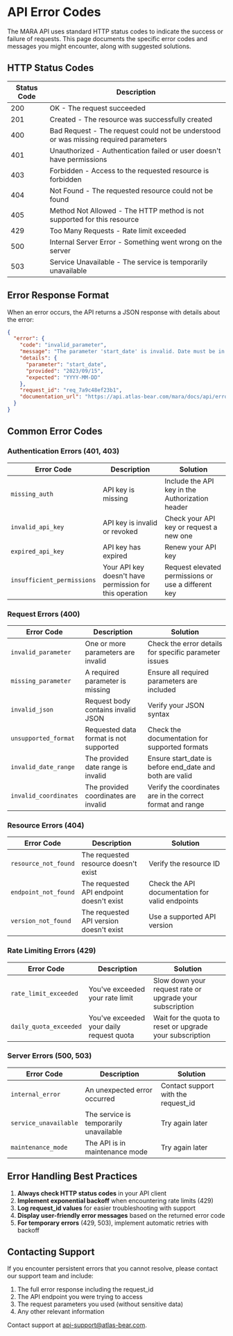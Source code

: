 # API Error Codes

The MARA API uses standard HTTP status codes to indicate the success or failure of requests. This page documents the specific error codes and messages you might encounter, along with suggested solutions.

## HTTP Status Codes

| Status Code | Description |
|-------------|-------------|
| 200 | OK - The request succeeded |
| 201 | Created - The resource was successfully created |
| 400 | Bad Request - The request could not be understood or was missing required parameters |
| 401 | Unauthorized - Authentication failed or user doesn't have permissions |
| 403 | Forbidden - Access to the requested resource is forbidden |
| 404 | Not Found - The requested resource could not be found |
| 405 | Method Not Allowed - The HTTP method is not supported for this resource |
| 429 | Too Many Requests - Rate limit exceeded |
| 500 | Internal Server Error - Something went wrong on the server |
| 503 | Service Unavailable - The service is temporarily unavailable |

## Error Response Format

When an error occurs, the API returns a JSON response with details about the error:

```json
{
  "error": {
    "code": "invalid_parameter",
    "message": "The parameter 'start_date' is invalid. Date must be in YYYY-MM-DD format.",
    "details": {
      "parameter": "start_date",
      "provided": "2023/09/15",
      "expected": "YYYY-MM-DD"
    },
    "request_id": "req_7a9c48ef23b1",
    "documentation_url": "https://api.atlas-bear.com/mara/docs/api/error-codes"
  }
}
```

## Common Error Codes

### Authentication Errors (401, 403)

| Error Code | Description | Solution |
|------------|-------------|----------|
| `missing_auth` | API key is missing | Include the API key in the Authorization header |
| `invalid_api_key` | API key is invalid or revoked | Check your API key or request a new one |
| `expired_api_key` | API key has expired | Renew your API key |
| `insufficient_permissions` | Your API key doesn't have permission for this operation | Request elevated permissions or use a different key |

### Request Errors (400)

| Error Code | Description | Solution |
|------------|-------------|----------|
| `invalid_parameter` | One or more parameters are invalid | Check the error details for specific parameter issues |
| `missing_parameter` | A required parameter is missing | Ensure all required parameters are included |
| `invalid_json` | Request body contains invalid JSON | Verify your JSON syntax |
| `unsupported_format` | Requested data format is not supported | Check the documentation for supported formats |
| `invalid_date_range` | The provided date range is invalid | Ensure start_date is before end_date and both are valid |
| `invalid_coordinates` | The provided coordinates are invalid | Verify the coordinates are in the correct format and range |

### Resource Errors (404)

| Error Code | Description | Solution |
|------------|-------------|----------|
| `resource_not_found` | The requested resource doesn't exist | Verify the resource ID |
| `endpoint_not_found` | The requested API endpoint doesn't exist | Check the API documentation for valid endpoints |
| `version_not_found` | The requested API version doesn't exist | Use a supported API version |

### Rate Limiting Errors (429)

| Error Code | Description | Solution |
|------------|-------------|----------|
| `rate_limit_exceeded` | You've exceeded your rate limit | Slow down your request rate or upgrade your subscription |
| `daily_quota_exceeded` | You've exceeded your daily request quota | Wait for the quota to reset or upgrade your subscription |

### Server Errors (500, 503)

| Error Code | Description | Solution |
|------------|-------------|----------|
| `internal_error` | An unexpected error occurred | Contact support with the request_id |
| `service_unavailable` | The service is temporarily unavailable | Try again later |
| `maintenance_mode` | The API is in maintenance mode | Try again later |

## Error Handling Best Practices

1. **Always check HTTP status codes** in your API client
2. **Implement exponential backoff** when encountering rate limits (429)
3. **Log request_id values** for easier troubleshooting with support
4. **Display user-friendly error messages** based on the returned error code
5. **For temporary errors** (429, 503), implement automatic retries with backoff

## Contacting Support

If you encounter persistent errors that you cannot resolve, please contact our support team and include:

1. The full error response including the request_id
2. The API endpoint you were trying to access
3. The request parameters you used (without sensitive data)
4. Any other relevant information

Contact support at [api-support@atlas-bear.com](mailto:api-support@atlas-bear.com).